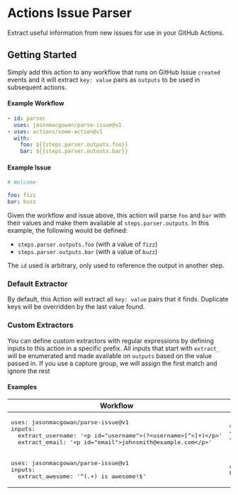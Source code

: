 # Actions Issue Parser

Extract useful information from new issues for use in your GitHub Actions.

## Getting Started

Simply add this action to any workflow that runs on GitHub Issue `created` events and it will extract `key: value` pairs as `outputs` to be used in subsequent actions.

#### Example Workflow
```Yaml
- id: parser
  uses: jasonmacgowan/parse-issue@v1
- uses: actions/some-action@v1
  with:
    foo: ${{steps.parser.outputs.foo}}
    bar: ${{steps.parser.outouts.bar}}
```

#### Example Issue

```Yaml
# Welcome

foo: fizz
bar: buzz
```

Given the workflow and issue above, this action will parse `foo` and `bar` with their values and make them available at `steps.parser.outputs`. In this example, the following would be defined:

- `steps.parser.outputs.foo` (with a value of `fizz`)
- `steps.parser.outputs.bar` (with a value of `buzz`)

The `id` used is arbitrary, only used to reference the output in another step.

### Default Extractor

By default, this Action will extract all `key: value` pairs that it finds.  Duplicate keys will be overridden by the last value found.

### Custom Extractors

You can define custom extractors with regular expressions by defining inputs to this action in a specific prefix.  All inputs that start with `extract_` will be enumerated and made available on `outputs` based on the value passed in.  If you use a capture group, we will assign the first match and ignore the rest


#### Examples

<table>
  <thead>
    <tr>
      <th>Workflow</th>
      <th>Issue</th>
      <th>Result</th>
    </tr>
  </thead>
  <tbody>
    <tr>
      <td><pre>uses: jasonmacgowan/parse-issue@v1
inputs:
  extract_username: '&lt;p id="username">(?&lt;username>[^&lt;]+)&lt;/p>'
  extract_email: '&lt;p id="email">johnsmith@example.com&lt;/p>'</pre></td>
      <td><pre># Example Issue
&lt;p id="username">johnsmith&lt;/p>
&lt;p id="username">(?&lt;email>[^<]+)&lt;/p></pre></td>
      <td><pre>username: johnsmith
email: johnsmith@example.com</pre></td>
    </tr>
    <tr>
      <td><pre>uses: jasonmacgowan/parse-issue@v1
inputs:
  extract_awesome: '^(.+) is awesome!$'</pre></td>
      <td><pre># Example Issue
Everything is awesome!</pre></td>
      <td><pre>awesome: Everything</pre></td>
    </tr>
  </tbody>
</table>